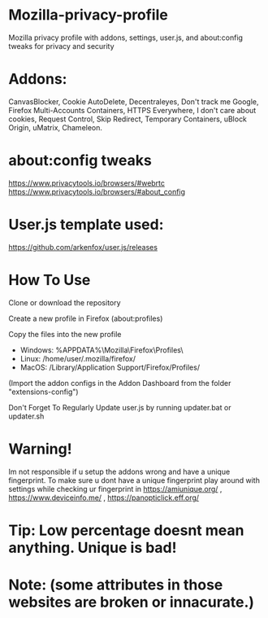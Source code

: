  # Mozilla-privacy-profile
Mozilla privacy profile with addons, settings, user.js, and about:config tweaks for privacy and security
 # Addons:
CanvasBlocker,
Cookie AutoDelete,
Decentraleyes,
Don't track me Google,
Firefox Multi-Accounts Containers,
HTTPS Everywhere,
I don't care about cookies,
Request Control,
Skip Redirect,
Temporary Containers,
uBlock Origin,
uMatrix,
Chameleon.

# about:config tweaks
https://www.privacytools.io/browsers/#webrtc
https://www.privacytools.io/browsers/#about_config

# User.js template used:

https://github.com/arkenfox/user.js/releases

# How To Use

Clone or download the repository

Create a new profile in Firefox (about:profiles)

Copy the files into the new profile


* Windows: %APPDATA%\Mozilla\Firefox\Profiles\  
* Linux: /home/user/.mozilla/firefox/  
* MacOS: /Library/Application Support/Firefox/Profiles/  


(Import the addon configs in the Addon Dashboard from the folder "extensions-config")

Don't Forget To Regularly Update user.js by running updater.bat or updater.sh

# Warning!
Im not responsible if u setup the addons wrong and have a unique fingerprint.
To make sure u dont have a unique fingerprint play around with settings while checking ur fingerprint in https://amiunique.org/ , https://www.deviceinfo.me/ , https://panopticlick.eff.org/

# Tip: Low percentage doesnt mean anything. Unique is bad!

# Note: (some attributes in those websites are broken or innacurate.)

